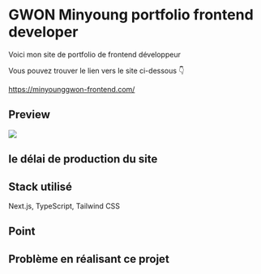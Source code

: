 # GWON Minyoung portfolio frontend developer

<p>Voici mon site de portfolio de frontend développeur</p>
<p> Vous pouvez trouver le lien vers le site ci-dessous 👇 </p>
<a href="https://minyounggwon-frontend.com/">https://minyounggwon-frontend.com/</a>

## Preview

<img src=https://i.ibb.co/hBrRfWP/1.png />

## le délai de production du site


## Stack utilisé
Next.js, TypeScript, Tailwind CSS

## Point


## Problème en réalisant ce projet



